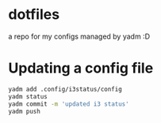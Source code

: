 # dotfiles
a repo for my configs managed by yadm :D

# Updating a config file

```bash
yadm add .config/i3status/config
yadm status
yadm commit -m 'updated i3 status'
yadm push
```
